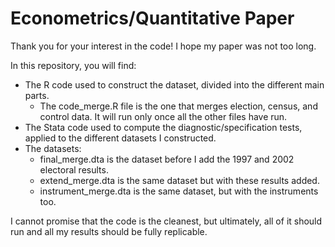 # Econometrics/Quantitative Paper

Thank you for your interest in the code! I hope my paper was not too long. 

In this repository, you will find:
- The R code used to construct the dataset, divided into the different main parts. 
  - The code_merge.R file is the one that merges election, census, and control data. It will run only once all the other files have run. 
- The Stata code used to compute the diagnostic/specification tests, applied to the different datasets I constructed. 
- The datasets: 
  - final_merge.dta is the dataset before I add the 1997 and 2002 electoral results. 
  - extend_merge.dta is the same dataset but with these results added. 
  - instrument_merge.dta is the same dataset, but with the instruments too. 

I cannot promise that the code is the cleanest, but ultimately, all of it should run and all my results should be fully replicable. 